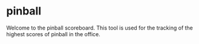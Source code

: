 # pinball

Welcome to the pinball scoreboard. This tool is used for the tracking of the highest scores of pinball in the office.
